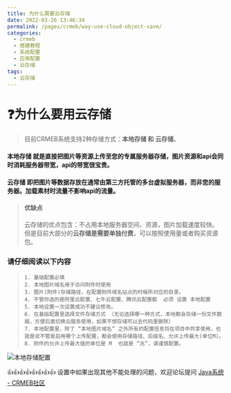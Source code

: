 ```yaml
---
title: 为什么需要云存储
date: 2022-03-26 13:46:34
permalink: /pages/crmeb/way-use-cloud-object-save/
categories:
  - crmeb
  - 搭建教程
  - 系统配置
  - 应用配置
  - 云存储
tags:
  - 云存储
---
```


# **❓为什么要用云存储**

> 目前CRMEB系统支持2种存储方式：**本地存储 和 云存储**。

#### **本地存储**	就是直接把图片等资源上传至您的专属服务器存储，图片资源和api会同时消耗服务器带宽，api的带宽很宝贵。

#### **云存储**	即把图片等数据存放在通常由第三方托管的多台虚拟服务器，而非您的服务器。加载素材时流量不影响api的流量。

> #### **优缺点**
>
> 云存储的优点包含：不占用本地服务器空间、资源，图片加载速度较快。
> 但是目前大部分的**云存储是需要单独付费**，可以按照使用量或者购买资源包。

### **请仔细阅读以下内容**

>     1. 基础配置必填
>     2. 本地图片域名用于访问附件时使用
>     3. 图片(附件)存储路径，在配置附件域名站点的时候所对应的目录。
>     4. 不管你选的是阿里云配置、七牛云配置、腾讯云配置都  必须 设置 本地配置
>     5. 本地设置一次设置成功不建议修改。
>     6. 在基础配置里选择文件存储方式 （无论选择哪一种方式，本地都会存储一份文件数据，方便后面切换云服务使用，如果不想存储可以去代码里删除）
>     7. 本地配置里，除了 “本地图片域名” 之外所有的配置信息将在项目中共享使用，也就是说不管是启用哪个上传配置，都会使用存储路径、后缀名、允许上传最大(单位M)。
>     8. 附件的允许上传最大值的单位是 M  也就是 “兆”，请谨慎配置。

![本地存储配置](http://pic.xbdzz.cn/write/202203301949782.png)

👍👍👍👍👍👍👍👍 设置中如果出现其他不能处理的问题，欢迎论坛提问 [Java系统 - CRMEB社区](https://q.crmeb.com/?categoryId=122&sequence=0)